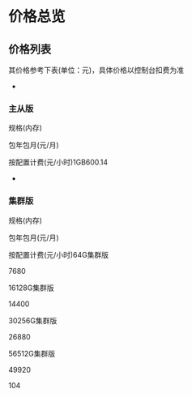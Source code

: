 # **价格总览**

## **价格列表**

其价格参考下表(单位：元)，具体价格以控制台扣费为准

* 
### 主从版
规格(内存)

包年包月(元/月)

按配置计费(元/小时)1GB600.14

* 
### 集群版
规格(内存)

包年包月(元/月)

按配置计费(元/小时)64G集群版

7680

16128G集群版

14400

30256G集群版

26880

56512G集群版

49920

104
